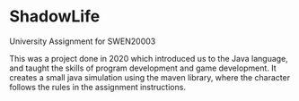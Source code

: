 # ShadowLife
University Assignment for SWEN20003

This was a project done in 2020 which introduced us to the Java language, and taught the skills of program development and game development. 
It creates a small java simulation using the maven library, where the character follows the rules in the assignment instructions.
